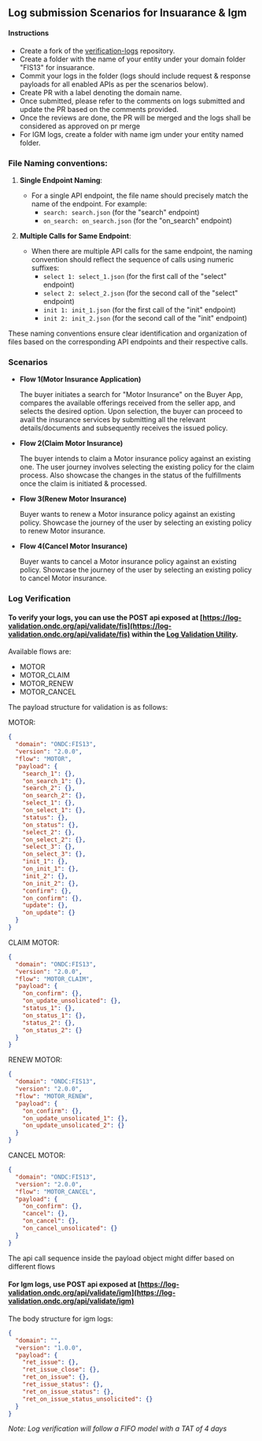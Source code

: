 ## Log submission Scenarios for Insuarance & Igm

#### Instructions

- Create a fork of the [verification-logs](https://github.com/ONDC-Official/verification-logs) repository.
- Create a folder with the name of your entity under your domain folder "FIS13" for insuarance.
- Commit your logs in the folder (logs should include request & response payloads for all enabled APIs as per the scenarios below).
- Create PR with a label denoting the domain name.
- Once submitted, please refer to the comments on logs submitted and update the PR based on the comments provided.
- Once the reviews are done, the PR will be merged and the logs shall be considered as approved on pr merge
- For IGM logs, create a folder with name igm under your entity named folder.

### File Naming conventions:

1. **Single Endpoint Naming**:

   - For a single API endpoint, the file name should precisely match the name of the endpoint. For example:
     - `search: search.json` (for the "search" endpoint)
     - `on_search: on_search.json` (for the "on_search" endpoint)

2. **Multiple Calls for Same Endpoint**:

   - When there are multiple API calls for the same endpoint, the naming convention should reflect the sequence of calls using numeric suffixes:
     - `select 1: select_1.json` (for the first call of the "select" endpoint)
     - `select 2: select_2.json` (for the second call of the "select" endpoint)
     - `init 1: init_1.json` (for the first call of the "init" endpoint)
     - `init 2: init_2.json` (for the second call of the "init" endpoint)

These naming conventions ensure clear identification and organization of files based on the corresponding API endpoints and their respective calls.

### Scenarios

- **Flow 1(Motor Insurance Application)**

  The buyer initiates a search for "Motor Insurance" on the Buyer App, compares the available offerings received from the seller app, and selects the desired option. Upon selection, the buyer can proceed to avail the insurance services by submitting all the relevant details/documents and subsequently receives the issued policy.

- **Flow 2(Claim Motor Insurance)**

  The buyer intends to claim a Motor insurance policy against an existing one. The user journey involves selecting the existing policy for the claim process. Also showcase the changes in the status of the fulfillments once the claim is initiated & processed.

- **Flow 3(Renew Motor Insurance)**

  Buyer wants to renew a Motor insurance policy against an existing policy. Showcase the journey of the user by selecting an existing policy to renew Motor insurance.

- **Flow 4(Cancel Motor Insurance)**

  Buyer wants to cancel a Motor insurance policy against an existing policy. Showcase the journey of the user by selecting an existing policy to cancel Motor insurance.

### Log Verification

#### To verify your logs, you can use the POST api exposed at [https://log-validation.ondc.org/api/validate/fis](https://log-validation.ondc.org/api/validate/fis) within the [Log Validation Utility](https://github.com/ONDC-Official/log-validation-utility).

Available flows are:

- MOTOR
- MOTOR_CLAIM
- MOTOR_RENEW
- MOTOR_CANCEL

The payload structure for validation is as follows:

MOTOR:

```json
{
  "domain": "ONDC:FIS13",
  "version": "2.0.0",
  "flow": "MOTOR",
  "payload": {
    "search_1": {},
    "on_search_1": {},
    "search_2": {},
    "on_search_2": {},
    "select_1": {},
    "on_select_1": {},
    "status": {},
    "on_status": {},
    "select_2": {},
    "on_select_2": {},
    "select_3": {},
    "on_select_3": {},
    "init_1": {},
    "on_init_1": {},
    "init_2": {},
    "on_init_2": {},
    "confirm": {},
    "on_confirm": {},
    "update": {},
    "on_update": {}
  }
}
```

CLAIM MOTOR:

```json
{
  "domain": "ONDC:FIS13",
  "version": "2.0.0",
  "flow": "MOTOR_CLAIM",
  "payload": {
    "on_confirm": {},
    "on_update_unsolicated": {},
    "status_1": {},
    "on_status_1": {},
    "status_2": {},
    "on_status_2": {}
  }
}
```

RENEW MOTOR:

```json
{
  "domain": "ONDC:FIS13",
  "version": "2.0.0",
  "flow": "MOTOR_RENEW",
  "payload": {
    "on_confirm": {},
    "on_update_unsolicated_1": {},
    "on_update_unsolicated_2": {}
  }
}
```

CANCEL MOTOR:

```json
{
  "domain": "ONDC:FIS13",
  "version": "2.0.0",
  "flow": "MOTOR_CANCEL",
  "payload": {
    "on_confirm": {},
    "cancel": {},
    "on_cancel": {},
    "on_cancel_unsolicated": {}
  }
}
```

The api call sequence inside the payload object might differ based on different flows

#### For Igm logs, use POST api exposed at [https://log-validation.ondc.org/api/validate/igm](https://log-validation.ondc.org/api/validate/igm)

The body structure for igm logs:

```json
{
  "domain": "",
  "version": "1.0.0",
  "payload": {
    "ret_issue": {},
    "ret_issue_close": {},
    "ret_on_issue": {},
    "ret_issue_status": {},
    "ret_on_issue_status": {},
    "ret_on_issue_status_unsolicited": {}
  }
}
```

_Note: Log verification will follow a FIFO model with a TAT of 4 days_
